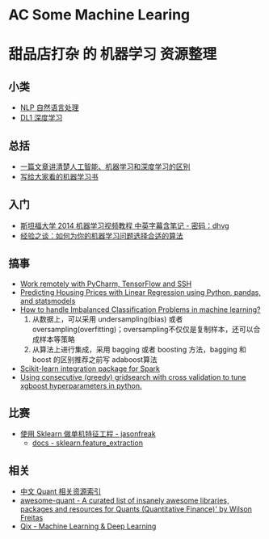 # AC Some Machine Learing
# 甜品店打杂 的 机器学习 资源整理

## 小类
- [NLP 自然语言处理](NLP.md)
- [DL1 深度学习](DL1.md)

## 总括
- [一篇文章讲清楚人工智能、机器学习和深度学习的区别](https://36kr.com/p/5052482.html)
- [写给大家看的机器学习书](https://zhuanlan.zhihu.com/machine-learning-book)

## 入门
- [斯坦福大学 2014 机器学习视频教程 中英字幕含笔记 - 密码：dhvg](http://pan.baidu.com/s/1hsPhlPy)
- [经验之谈：如何为你的机器学习问题选择合适的算法](https://zhuanlan.zhihu.com/p/25459407)

## 搞事
- [Work remotely with PyCharm, TensorFlow and SSH](https://medium.com/@erikhallstrm/work-remotely-with-pycharm-tensorflow-and-ssh-c60564be862d)
- [Predicting Housing Prices with Linear Regression using Python, pandas, and statsmodels](http://www.learndatasci.com/predicting-housing-prices-linear-regression-using-python-pandas-statsmodels/)
- [How to handle Imbalanced Classification Problems in machine learning?](https://www.analyticsvidhya.com/blog/2017/03/imbalanced-classification-problem/)
    1. 从数据上，可以采用 undersampling(bias) 或者 oversampling(overfitting)；oversampling不仅仅是复制样本，还可以合成样本等策略   
    2. 从算法上进行集成，采用 bagging 或者 boosting 方法，bagging 和 boost 的区别推荐之前写 adaboost算法
- [Scikit-learn integration package for Spark](https://github.com/databricks/spark-sklearn)
- [Using consecutive (greedy) gridsearch with cross validation to tune xgboost hyperparameters in python.](https://github.com/teezeit/tuning_xgboost)

## 比赛
- [使用 Sklearn 做单机特征工程 - jasonfreak](http://www.cnblogs.com/jasonfreak/p/5448385.html)
    - [docs - sklearn.feature_extraction](http://scikit-learn.org/stable/modules/feature_extraction.html)

## 相关
- [中文 Quant 相关资源索引](https://github.com/thuquant/awesome-quant)
- [awesome-quant - A curated list of insanely awesome libraries, packages and resources for Quants (Quantitative Finance)' by Wilson Freitas](https://github.com/wilsonfreitas/awesome-quant)
- [Qix - Machine Learning & Deep Learning](https://github.com/ty4z2008/Qix)

